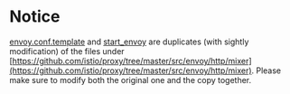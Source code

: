 # Notice

[envoy.conf.template](https://github.com/istio/istio/tree/master/tests/integration_old/component/proxy/envoy.conf.template)
and [start_envoy](https://github.com/istio/istio/tree/master/tests/integration_old/component/proxy/start_envoy)
are duplicates (with sightly modification) of the files under
[https://github.com/istio/proxy/tree/master/src/envoy/http/mixer](https://github.com/istio/proxy/tree/master/src/envoy/http/mixer).
Please make sure to modify both the original one and the copy together.
